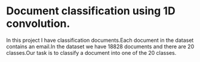 # Document classification using 1D convolution.
In this project I have classification documents.Each document in the dataset contains an email.In the dataset we have 18828 documents and there are 20 classes.Our task is to classify a document into one of the 20 classes.
